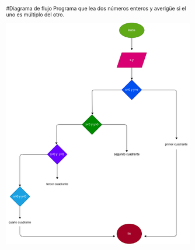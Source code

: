 #Diagrama de flujo
Programa que lea dos números enteros y averigüe si el uno es múltiplo del otro.

![diagrama de flujo](diagrama.png "Diagrama de flujo")